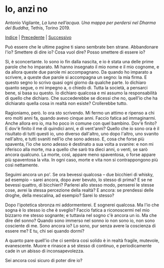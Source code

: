 # Io, anzi no

Antonio Vigilante, _La luna nell’acqua. Una mappa per perdersi nel Dharma del Buddha_, Tethis, Torino 2019.

[Indice](index.md) | [Precedente](rarkus.md) | [Successivo](havel-havalim.md)

Può essere che le ultime pagine ti siano sembrate ben strane. Abbandonare l'io? Smettere di dire io? Cosa vuol dire? Posso smettere di essere io?

Sì, è sconcertante. Io sono io fin dalla nascita, e io è stata una delle prime parole che ho imparato. Mi hanno insegnato il mio nome e il mio cognome, e da allora queste due parole mi accompagnano. Da quando ho imparato a scrivere, a queste due parole si accompagna un segno: la mia firma. E questo segno lo scrivo quasi ogni giorno da qualche parte. Io dichiaro quanto segue, o mi impegno a, o chiedo di. Tutta la società, a pensarci bene, si basa su questo. Io dichiaro qualcosa e mi assumo la responsabilità di quello che dichiaro. Che succederebbe se dicessi che no, quell'io che ha dichiarato quella cosa in realtà non esiste? Crollerebbe tutto.

Ragioniamo, però. Io ora sto scrivendo. Mi fermo un attimo e ripenso a chi ero molti anni fa, quando avevo cinque anni. Faccio fatica ad immaginarmi. Anche allora ero io, ma ho poco in comune con quel bambino. Dov'è finito? E dov'è finito il me di quindici anni, e di vent'anni? Quello che io sono ora è il risultato di tutti questi io, uno diverso dall'altro, uno dopo l'altro, uno svanito nell'altro, e tutti svaniti nell’io che sono adesso. E, cosa che forse più spaventa, l'io che sono adesso è destinato a sua volta a svanire: e non mi riferisco alla morte, ma a quello che sarò tra dieci anni, o venti, se sarò ancora qualcuno. La morte, così, appare meno spaventosa, o forse appare più spaventosa la vita. In ogni caso, morte e vita non si contrappongono più così nettamente.

Seguimi ancora un po'. Se ora bevessi qualcosa – due bicchieri di whisky, ad esempio – sarei ancora, dopo aver bevuto, lo stesso di prima? E se ne bevessi quattro, di bicchieri? Parlerei allo stesso modo, penserei le stesse cose, avrei la stessa percezione della realtà? E ancora: se prendessi delle droghe, della mescalina, ad esempio? Sarei lo stesso?

Dopo l'ipotetica sbronza mi addormenterei. E sognerei qualcosa. Ma l'io che sogna è lo stesso io che è sveglio? Faccio fatica a riconoscermi nel mio bizzarro me stesso sognante; e tuttavia nel sogno c'è ancora un io. Ma che dire del sonno? Quando sono immerso nel sonno io non sono io, non sono cosciente di me. Sono ancora io? Lo sono, pur senza avere la coscienza di essere me? E tu, chi sei quando dormi?

A quanto pare quell'io che ci sembra così solido è in realtà fragile, mutevole, evanescente. Muore e rinasce a sé stesso di continuo, e periodicamente cade in un abisso di inconsapevolezza.

Sei ancora così sicuro di poter dire io?
